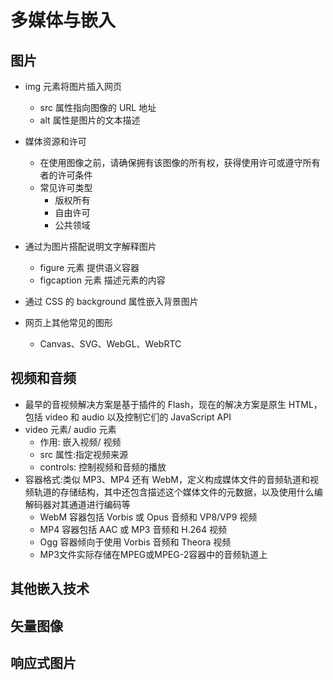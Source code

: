 # 多媒体与嵌入

## 图片

- img 元素将图片插入网页

  - src 属性指向图像的 URL 地址
  - alt 属性是图片的文本描述

- 媒体资源和许可

  - 在使用图像之前，请确保拥有该图像的所有权，获得使用许可或遵守所有者的许可条件
  - 常见许可类型
    - 版权所有
    - 自由许可
    - 公共领域

- 通过为图片搭配说明文字解释图片

  - figure 元素 提供语义容器
  - figcaption 元素 描述元素的内容

- 通过 CSS 的 background 属性嵌入背景图片

- 网页上其他常见的图形
  - Canvas、SVG、WebGL、WebRTC

## 视频和音频

- 最早的音视频解决方案是基于插件的 Flash，现在的解决方案是原生 HTML，包括 video 和 audio 以及控制它们的 JavaScript API
- video 元素/ audio 元素
  - 作用: 嵌入视频/ 视频
  - src 属性:指定视频来源
  - controls: 控制视频和音频的播放
- 容器格式:类似 MP3、MP4 还有 WebM，定义构成媒体文件的音频轨道和视频轨道的存储结构，其中还包含描述这个媒体文件的元数据，以及使用什么编解码器对其通道进行编码等
  - WebM 容器包括 Vorbis 或 Opus 音频和 VP8/VP9 视频
  - MP4 容器包括 AAC 或 MP3 音频和 H.264 视频
  - Ogg 容器倾向于使用 Vorbis 音频和 Theora 视频
  - MP3文件实际存储在MPEG或MPEG-2容器中的音频轨道上

## 其他嵌入技术

## 矢量图像

## 响应式图片
